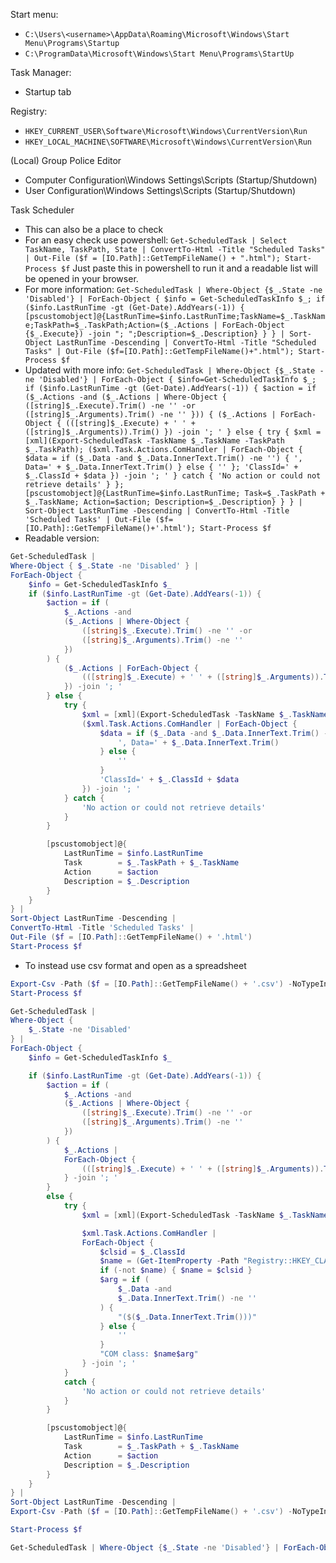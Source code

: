 
Start menu:
- `C:\Users\<username>\AppData\Roaming\Microsoft\Windows\Start Menu\Programs\Startup`
- `C:\ProgramData\Microsoft\Windows\Start Menu\Programs\StartUp`

Task Manager:
- Startup tab

Registry:
- `HKEY_CURRENT_USER\Software\Microsoft\Windows\CurrentVersion\Run`
- `HKEY_LOCAL_MACHINE\SOFTWARE\Microsoft\Windows\CurrentVersion\Run`

(Local) Group Police Editor
- Computer Configuration\Windows Settings\Scripts (Startup/Shutdown)
- User Configuration\Windows Settings\Scripts (Startup/Shutdown)

Task Scheduler
- This can also be a place to check
- For an easy check use powershell:
  `Get-ScheduledTask | Select TaskName, TaskPath, State | ConvertTo-Html -Title "Scheduled Tasks" | Out-File ($f = [IO.Path]::GetTempFileName() + ".html"); Start-Process $f`
  Just paste this in powershell to run it and a readable list will be opened in your browser.
- For more information:
  `Get-ScheduledTask | Where-Object {$_.State -ne 'Disabled'} | ForEach-Object { $info = Get-ScheduledTaskInfo $_; if ($info.LastRunTime -gt (Get-Date).AddYears(-1)) { [pscustomobject]@{LastRunTime=$info.LastRunTime;TaskName=$_.TaskName;TaskPath=$_.TaskPath;Action=($_.Actions | ForEach-Object {$_.Execute}) -join "; ";Description=$_.Description} } } | Sort-Object LastRunTime -Descending | ConvertTo-Html -Title "Scheduled Tasks" | Out-File ($f=[IO.Path]::GetTempFileName()+".html"); Start-Process $f`
- Updated with more info:
  `Get-ScheduledTask | Where-Object {$_.State -ne 'Disabled'} | ForEach-Object { $info=Get-ScheduledTaskInfo $_; if ($info.LastRunTime -gt (Get-Date).AddYears(-1)) { $action = if ($_.Actions -and ($_.Actions | Where-Object { ([string]$_.Execute).Trim() -ne '' -or ([string]$_.Arguments).Trim() -ne '' })) { ($_.Actions | ForEach-Object { (([string]$_.Execute) + ' ' + ([string]$_.Arguments)).Trim() }) -join '; ' } else { try { $xml = [xml](Export-ScheduledTask -TaskName $_.TaskName -TaskPath $_.TaskPath); ($xml.Task.Actions.ComHandler | ForEach-Object { $data = if ($_.Data -and $_.Data.InnerText.Trim() -ne '') { ', Data=' + $_.Data.InnerText.Trim() } else { '' }; 'ClassId=' + $_.ClassId + $data }) -join '; ' } catch { 'No action or could not retrieve details' } }; [pscustomobject]@{LastRunTime=$info.LastRunTime; Task=$_.TaskPath + $_.TaskName; Action=$action; Description=$_.Description} } } | Sort-Object LastRunTime -Descending | ConvertTo-Html -Title 'Scheduled Tasks' | Out-File ($f=[IO.Path]::GetTempFileName()+'.html'); Start-Process $f`
- Readable version:
```powershell
Get-ScheduledTask |
Where-Object { $_.State -ne 'Disabled' } |
ForEach-Object {
    $info = Get-ScheduledTaskInfo $_
    if ($info.LastRunTime -gt (Get-Date).AddYears(-1)) {
        $action = if (
            $_.Actions -and
            ($_.Actions | Where-Object {
                ([string]$_.Execute).Trim() -ne '' -or
                ([string]$_.Arguments).Trim() -ne ''
            })
        ) {
            ($_.Actions | ForEach-Object {
                (([string]$_.Execute) + ' ' + ([string]$_.Arguments)).Trim()
            }) -join '; '
        } else {
            try {
                $xml = [xml](Export-ScheduledTask -TaskName $_.TaskName -TaskPath $_.TaskPath)
                ($xml.Task.Actions.ComHandler | ForEach-Object {
                    $data = if ($_.Data -and $_.Data.InnerText.Trim() -ne '') {
                        ', Data=' + $_.Data.InnerText.Trim()
                    } else {
                        ''
                    }
                    'ClassId=' + $_.ClassId + $data
                }) -join '; '
            } catch {
                'No action or could not retrieve details'
            }
        }

        [pscustomobject]@{
            LastRunTime = $info.LastRunTime
            Task        = $_.TaskPath + $_.TaskName
            Action      = $action
            Description = $_.Description
        }
    }
} |
Sort-Object LastRunTime -Descending |
ConvertTo-Html -Title 'Scheduled Tasks' |
Out-File ($f = [IO.Path]::GetTempFileName() + '.html')
Start-Process $f
```

- To instead use csv format and open as a spreadsheet
```powershell
Export-Csv -Path ($f = [IO.Path]::GetTempFileName() + '.csv') -NoTypeInformation
Start-Process $f
```


```powershell
Get-ScheduledTask |
Where-Object {
    $_.State -ne 'Disabled'
} |
ForEach-Object {
    $info = Get-ScheduledTaskInfo $_

    if ($info.LastRunTime -gt (Get-Date).AddYears(-1)) {
        $action = if (
            $_.Actions -and
            ($_.Actions | Where-Object {
                ([string]$_.Execute).Trim() -ne '' -or
                ([string]$_.Arguments).Trim() -ne ''
            })
        ) {
            $_.Actions |
            ForEach-Object {
                (([string]$_.Execute) + ' ' + ([string]$_.Arguments)).Trim()
            } -join '; '
        }
        else {
            try {
                $xml = [xml](Export-ScheduledTask -TaskName $_.TaskName -TaskPath $_.TaskPath)

                $xml.Task.Actions.ComHandler |
                ForEach-Object {
                    $clsid = $_.ClassId
                    $name = (Get-ItemProperty -Path "Registry::HKEY_CLASSES_ROOT\CLSID\$clsid" -Name '(default)' -ErrorAction SilentlyContinue).'(default)'
                    if (-not $name) { $name = $clsid }
                    $arg = if (
                        $_.Data -and
                        $_.Data.InnerText.Trim() -ne ''
                    ) {
                        "($($_.Data.InnerText.Trim()))"
                    } else {
                        ''
                    }
                    "COM class: $name$arg"
                } -join '; '
            }
            catch {
                'No action or could not retrieve details'
            }
        }

        [pscustomobject]@{
            LastRunTime = $info.LastRunTime
            Task        = $_.TaskPath + $_.TaskName
            Action      = $action
            Description = $_.Description
        }
    }
} |
Sort-Object LastRunTime -Descending |
Export-Csv -Path ($f = [IO.Path]::GetTempFileName() + '.csv') -NoTypeInformation

Start-Process $f
```

```powershell
Get-ScheduledTask | Where-Object {$_.State -ne 'Disabled'} | ForEach-Object { $info=Get-ScheduledTaskInfo $_; if ($info.LastRunTime -gt (Get-Date).AddYears(-1)) { $action=if ($_.Actions -and ($_.Actions | Where-Object { ([string]$_.Execute).Trim() -ne '' -or ([string]$_.Arguments).Trim() -ne '' })) { ($_.Actions | ForEach-Object { (([string]$_.Execute) + ' ' + ([string]$_.Arguments)).Trim() }) -join '; ' } else { try { $xml=[xml](Export-ScheduledTask -TaskName $_.TaskName -TaskPath $_.TaskPath); ($xml.Task.Actions.ComHandler | ForEach-Object { $clsid=$_.ClassId; $name=(Get-ItemProperty -Path "Registry::HKEY_CLASSES_ROOT\CLSID\$clsid" -Name '(default)' -ErrorAction SilentlyContinue).'(default)'; if(-not $name){$name=$clsid}; $arg=if ($_.Data -and $_.Data.InnerText.Trim() -ne '') { "($($_.Data.InnerText.Trim()))" } else { '' }; "COM class: $name$arg" }) -join '; ' } catch { 'No action or could not retrieve details' } }; [pscustomobject]@{LastRunTime=$info.LastRunTime; Task=$_.TaskPath + $_.TaskName; Action=$action; Description=$_.Description} } } | Sort-Object LastRunTime -Descending | Export-Csv -Path ($f=[IO.Path]::GetTempFileName()+'.csv') -NoTypeInformation; Start-Process $f
```